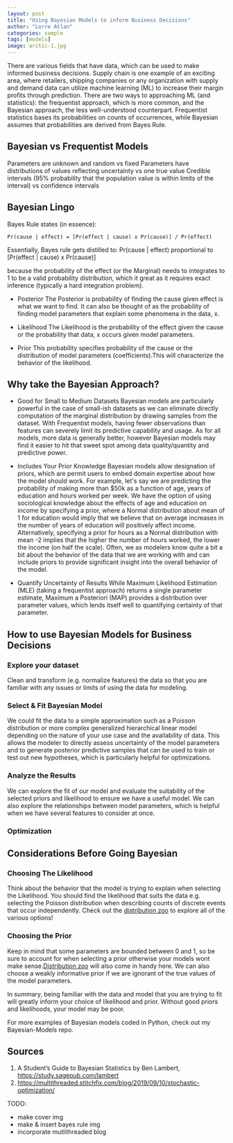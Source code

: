 ```yaml
---
layout: post
title: "Using Bayesian Models to inform Business Decisions"
author: "Lorre Atlan"
categories: sample
tags: [models]
image: arctic-1.jpg
---
```


There are various fields that have data, which can be used to make informed business decisions. Supply chain is one example of an exciting area, where retailers, shipping companies or any organization with supply and demand data can utilize machine learning (ML) to increase their margin profits through prediction. There are two ways to approaching ML (and statistics): the frequentist approach, which is more common, and the Bayesian approach, the less well-understood counterpart.  Frequentist statistics bases its probabilities on counts of occurrences, while Bayesian assumes that probabilities are derived from Bayes Rule.

## Bayesian vs Frequentist Models
Parameters are unknown and random vs fixed
Parameters have distributions of values reflecting uncertainty vs one true value
Credible intervals (95% probability that the population value is within limits of the interval) vs confidence intervals

## Bayesian Lingo
Bayes Rule states (in essence):

    Pr(cause | effect) = [Pr(effect | cause) x Pr(cause)] / Pr(effect)

Essentially, Bayes rule gets distilled to:
  Pr(cause | effect) proportional to  [Pr(effect | cause) x Pr(cause)]

because the probability of the effect (or the Marginal) needs to integrates to 1 to be a valid probability distribution, which it great as it requires exact inference (typically a hard integration problem).

- Posterior
The Posterior is probability of finding the cause given effect is what we want to find. It can also be thought of as the probability of finding model parameters that explain some phenomena in the data, x.

- Likelihood
The Likelihood is the probability of the effect given the cause or the probability that data, x occurs given model parameters.

- Prior
This probability specifies probability of the cause or the distribution of model parameters (coefficients).This will characterize the behavior of the likelihood.


## Why take the Bayesian Approach?
- Good for Small to Medium Datasets
Bayesian models are particularly powerful in the case of small-ish datasets as we can eliminate directly computation of the marginal distribution by drawing samples from the dataset. With Frequentist models, having fewer observations than features can severely limit its predictive capability and usage. As for all models, more data is generally better, however Bayesian models may find it easier to hit that sweet spot among data quality/quantity and predictive power.

- Includes Your Prior Knowledge
Bayesian models allow designation of priors, which are permit users to embed domain expertise about how the model should work. For example, let's say we are predicting the probability of making more than $50k as a function of age, years of education and hours worked per week. We have the option of using sociological knowledge about the effects of age and education on income by specifying a prior, where a Normal distribution about mean of 1 for education would imply that we believe that on average increases in the number of years of education will positively affect income. Alternatively, specifying a prior for hours as a Normal distribution with mean -2 implies that the higher the number of hours worked, the lower the income (on half the scale). Often, we as modelers know quite a bit a bit about the behavior of the data that we are working with and can include priors to provide significant insight into the overall behavior of the model.

- Quantify Uncertainty of Results
While Maximum Likelihood Estimation (MLE) (taking a frequentist approach) returns a single parameter estimate, Maximum a Posteriori (MAP) provides a distribution over parameter values, which lends itself well to quantifying certainty of that parameter.

## How to use Bayesian Models for Business Decisions

### Explore your dataset
Clean and transform (e.g. normalize features) the data so that you are familiar with any issues or limits of using the data for modeling.

### Select & Fit Bayesian Model
We could fit the data to a simple approximation such as a Poisson distribution or more complex generalized hierarchical linear model depending on the nature of your use case and the availability of data. This allows the modeler to directly assess uncertainty of the model parameters and to generate posterior predictive samples that can be used to train or test out new hypotheses, which is particularly helpful for optimizations.

### Analyze the Results
We can explore the fit of our model and evaluate the suitability of the selected priors and likelihood to ensure we have a useful model. We can also explore the relationships between model parameters, which is helpful when we have several features to consider at once.

### Optimization


## Considerations Before Going Bayesian
### Choosing The Likelihood
Think about the behavior that the model is trying to explain when selecting the Likelihood. You should find the likelihood that suits the data e.g. selecting the Poisson distribution when describing counts of discrete events that occur independently. Check out the [distribution zoo](https://ben18785.shinyapps.io/distribution-zoo/) to explore all of the various options!

### Choosing the Prior
Keep in mind that some parameters are bounded between 0 and 1, so be sure to account for when selecting a prior otherwise your models wont make sense.[Distribution zoo](https://ben18785.shinyapps.io/distribution-zoo/) will also come in handy here. We can also choose a weakly informative prior if we are ignorant of the true values of the model  parameters.

In summary, being familiar with the data and model that you are trying to fit will greatly inform your choice of likelihood and prior. Without good priors and likelihoods, your model may be poor.

For more examples of Bayesian models coded in Python, check out my Bayesian-Models repo.

## Sources    
1. A Student’s Guide to Bayesian Statistics by Ben Lambert, https://study.sagepub.com/lambert
2. https://multithreaded.stitchfix.com/blog/2019/09/10/stochastic-optimization/

TODO:
- make cover img
- make & insert bayes rule img
- incorporate mutlithreaded blog 
